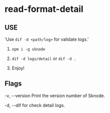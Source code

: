 # read-format-detail

## USE
'Use `dif -d <path/log>` for validate logs.'

1. `npm i -g sknode`

2. `dif -d logs/detail` or `dif -d .` 

3. Enjoy!

## Flags
  -v, --version   Print the version number of Sknode.

  -d, --dif       for check detail logs.